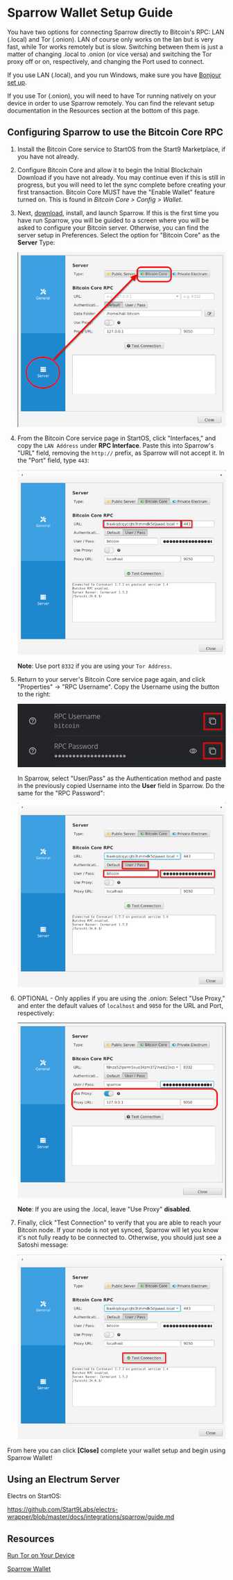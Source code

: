 # Sparrow Wallet Setup Guide

You have two options for connecting Sparrow directly to Bitcoin's RPC: LAN (.local) and Tor (.onion).  LAN of course only works on the lan but is very fast, while Tor works remotely but is slow.  Switching between them is just a matter of changing .local to .onion (or vice versa) and switching the Tor proxy off or on, respectively, and changing the Port used to connect.

If you use LAN (.local), and you run Windows, make sure you have [Bonjour set up](https://docs.start9.com/latest/guides/device-guides/dg-windows/lan-windows#install-bonjour).

If you use Tor (.onion), you will need to have Tor running natively on your device in order to use Sparrow remotely.  You can find the relevant setup documentation in the Resources section at the bottom of this page.

## Configuring Sparrow to use the Bitcoin Core RPC

1. Install the Bitcoin Core service to StartOS from the Start9 Marketplace, if you have not already.

2. Configure Bitcoin Core and allow it to begin the Initial Blockchain Download if you have not already.  You may continue even if this is still in progress, but you will need to let the sync complete before creating your first transaction.  Bitcoin Core MUST have the "Enable Wallet" feature turned on.  This is found in *Bitcoin Core > Config > Wallet*.

3. Next, [download](https://sparrowwallet.com/download/), install, and launch Sparrow.  If this is the first time you have run Sparrow, you will be guided to a screen where you will be asked to configure your Bitcoin server.  Otherwise, you can find the server setup in Preferences.  Select the option for "Bitcoin Core" as the **Server** Type:

    ![Sparrow Server Setup](./assets/sparrow-server-setup2.png "Setup Your Bitcoin Server")

4. From the Bitcoin Core service page in StartOS, click "Interfaces," and copy the `LAN Address` under **RPC Interface**.  Paste this into Sparrow's "URL" field, removing the `http://` prefix, as Sparrow will not accept it.  In the "Port" field, type `443`:

    ![Sparrow Server Setup](./assets/sparrow-server-setup3.png "Enter URL & Port")

    **Note**: Use port `8332` if you are using your `Tor Address`.

5. Return to your server's Bitcoin Core service page again, and click "Properties" -> "RPC Username".  Copy the Username using the button to the right:

    ![Bitcoin RPC Credentials](./assets/sparrow-server-setup4-rpc-user-pass.png "Copy Bitcoin RPC Username and Password")

    In Sparrow, select "User/Pass" as the Authentication method and paste in the previously copied Username into the **User** field in Sparrow.  Do the same for the "RPC Password":

    ![Sparrow Server Setup](./assets/sparrow-server-setup4.png "Add RPC User & Password to Sparrow")

6. OPTIONAL - Only applies if you are using the .onion: Select "Use Proxy," and enter the default values of `localhost` and `9050` for the URL and Port, respectively:

    ![Sparrow Server Setup](./assets/sparrow-server-setup5.png "Use Tor Proxy")

    **Note**: If you are using the .local, leave "Use Proxy" **disabled**.

7. Finally, click "Test Connection" to verify that you are able to reach your Bitcoin node.  If your node is not yet synced, Sparrow will let you know it's not fully ready to be connected to.  Otherwise, you should just see a Satoshi message:

    ![Sparrow Server Setup](./assets/sparrow-server-setup6.png "Test Connection")

From here you can click **[Close]** complete your wallet setup and begin using Sparrow Wallet!

## Using an Electrum Server

Electrs on StartOS:

https://github.com/Start9Labs/electrs-wrapper/blob/master/docs/integrations/sparrow/guide.md

## Resources

[Run Tor on Your Device](https://start9.com/latest/user-manual/connecting/connecting-tor/tor-os/)

[Sparrow Wallet](https://sparrowwallet.com/)
